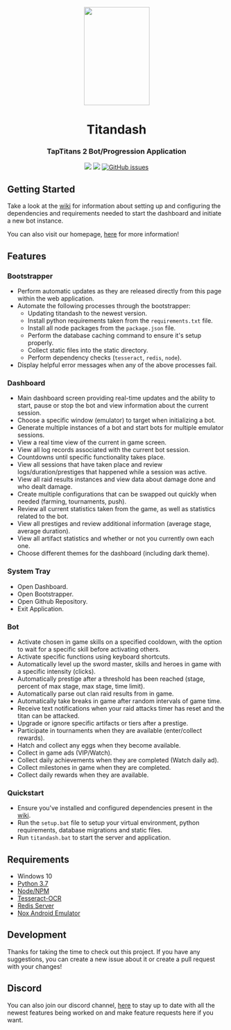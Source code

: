 <p align="center">
  <img height="226px" width="151px" src="https://github.com/becurrie/titandash/blob/master/img/flame.png"/>
</p>
<h1 align="center">Titandash</h1>
<h3 align="center">TapTitans 2 Bot/Progression Application</h3>
<p align="center">
  <img src="https://badge.fury.io/gh/becurrie%2Ftitandash.svg">
  <a href="https://titanda.sh"><img src="https://img.shields.io/badge/site-titanda.sh-lightgrey"></a>
  <a href="https://github.com/becurrie/titandash/issues"><img alt="GitHub issues" src="https://img.shields.io/github/issues/becurrie/titandash"></a>
</p>

## Getting Started
Take a look at the [wiki](https://github.com/becurrie/titandash/wiki) for information about setting up and configuring the dependencies and requirements needed to start the dashboard and initiate a new bot instance.

You can also visit our homepage, [here](https://titanda.sh) for more information!

## Features
### Bootstrapper
- Perform automatic updates as they are released directly from this page within the web application.
- Automate the following processes through the bootstrapper:
  - Updating titandash to the newest version.
  - Install python requirements taken from the `requirements.txt` file.
  - Install all node packages from the `package.json` file.
  - Perform the database caching command to ensure it's setup properly.
  - Collect static files into the static directory.
  - Perform dependency checks (`tesseract`, `redis`, `node`).
- Display helpful error messages when any of the above processes fail.

### Dashboard
- Main dashboard screen providing real-time updates and the ability to start, pause or stop the bot and view information about the current session.
- Choose a specific window (emulator) to target when initializing a bot.
- Generate multiple instances of a bot and start bots for multiple emulator sessions.
- View a real time view of the current in game screen.
- View all log records associated with the current bot session.
- Countdowns until specific functionality takes place.
- View all sessions that have taken place and review logs/duration/prestiges that happened while a session was active.
- View all raid results instances and view data about damage done and who dealt damage.
- Create multiple configurations that can be swapped out quickly when needed (farming, tournaments, push).
- Review all current statistics taken from the game, as well as statistics related to the bot.
- View all prestiges and review additional information (average stage, average duration).
- View all artifact statistics and whether or not you currently own each one.
- Choose different themes for the dashboard (including dark theme).

### System Tray
- Open Dashboard.
- Open Bootstrapper.
- Open Github Repository.
- Exit Application.

### Bot
- Activate chosen in game skills on a specified cooldown, with the option to wait for a specific skill before activating others.
- Activate specific functions using keyboard shortcuts.
- Automatically level up the sword master, skills and heroes in game with a specific intensity (clicks).
- Automatically prestige after a threshold has been reached (stage, percent of max stage, max stage, time limit).
- Automatically parse out clan raid results from in game.
- Automatically take breaks in game after random intervals of game time.
- Receive text notifications when your raid attacks timer has reset and the titan can be attacked.
- Upgrade or ignore specific artifacts or tiers after a prestige.
- Participate in tournaments when they are available (enter/collect rewards).
- Hatch and collect any eggs when they become available.
- Collect in game ads (VIP/Watch).
- Collect daily achievements when they are completed (Watch daily ad).
- Collect milestones in game when they are completed.
- Collect daily rewards when they are available.

### Quickstart
- Ensure you've installed and configured dependencies present in the [wiki](https://github.com/becurrie/titandash/wiki/Dependencies).
- Run the `setup.bat` file to setup your virtual environment, python requirements, database migrations and static files.
- Run `titandash.bat` to start the server and application.

## Requirements
- Windows 10
- [Python 3.7](https://www.python.org/downloads/release/python-370/)
- [Node/NPM](https://nodejs.org/en/)
- [Tesseract-OCR](https://github.com/tesseract-ocr/tesseract)
- [Redis Server](https://redislabs.com/)
- [Nox Android Emulator](https://www.bignox.com/)

## Development
Thanks for taking the time to check out this project. If you have any suggestions, 
you can create a new issue about it or create a pull request with your changes!

## Discord
You can also join our discord channel, [here](https://discord.gg/XJqfVEx) to stay up to date with all the newest features being worked on and make
feature requests here if you want.
